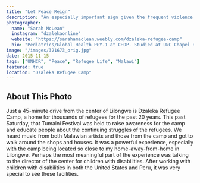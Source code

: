 ```yaml
---
title: "Let Peace Reign"
description: "An especially important sign given the frequent violence in this world"
photographer:
  name: "Sarah McLean"
  instagram: "dzalekaonline"
  website: "https://sarahamaclean.weebly.com/dzaleka-refugee-camp"
  bio: "Pediatrics/Global Health PGY-1 at CHOP. Studied at UNC Chapel Hill, with experiences in Chile, Peru, and Malawi. Passionate about public health, asylum seeker advocacy, and child mental health. Loves hiking, cross-stitching, thrift shopping, and traveling."
image: "/images/321673_orig.jpg"
date: 2015-11-15
tags: ["UNHCR", "Peace", "Refugee Life", "Malawi"]
featured: true
location: "Dzaleka Refugee Camp"
---
```


## About This Photo

Just a 45-minute drive from the center of Lilongwe is Dzaleka Refugee Camp, a home for thousands of refugees for the past 20 years. This past Saturday, that Tumaini Festival was held to raise awareness for the camp and educate people about the continuing struggles of the refugees. We heard music from both Malawian artists and those from the camp and got to walk around the shops and houses. It was a powerful experience, especially with the camp being located so close to my home-away-from-home in Lilongwe. Perhaps the most meaningful part of the experience was talking to the director of the center for children with disabilities. After working with children with disabilities in both the United States and Peru, it was very special to see these facilities. 

